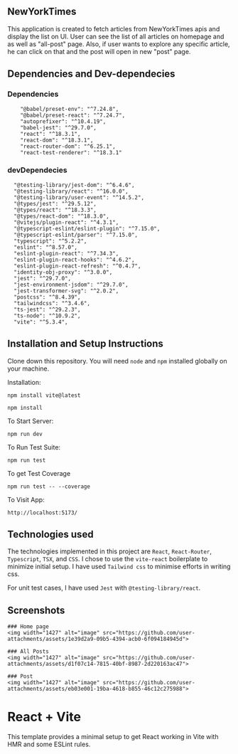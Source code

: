 ## NewYorkTimes

This application is created to fetch articles from NewYorkTimes apis and display the list on UI. User can see the list of all articles on homepage and as well as "all-post" page. Also, if user wants to explore any specific article, he can click on that and the post will open in new "post" page.

## Dependencies and Dev-dependecies

### Dependencies

```
    "@babel/preset-env": "^7.24.8",
    "@babel/preset-react": "^7.24.7",
    "autoprefixer": "^10.4.19",
    "babel-jest": "^29.7.0",
    "react": "^18.3.1",
    "react-dom": "^18.3.1",
    "react-router-dom": "^6.25.1",
    "react-test-renderer": "^18.3.1"
```

### devDependecies

```
  "@testing-library/jest-dom": "^6.4.6",
  "@testing-library/react": "^16.0.0",
  "@testing-library/user-event": "^14.5.2",
  "@types/jest": "^29.5.12",
  "@types/react": "^18.3.3",
  "@types/react-dom": "^18.3.0",
  "@vitejs/plugin-react": "^4.3.1",
  "@typescript-eslint/eslint-plugin": "^7.15.0",
  "@typescript-eslint/parser": "^7.15.0",
  "typescript": "^5.2.2",
  "eslint": "^8.57.0",
  "eslint-plugin-react": "^7.34.3",
  "eslint-plugin-react-hooks": "^4.6.2",
  "eslint-plugin-react-refresh": "^0.4.7",
  "identity-obj-proxy": "^3.0.0",
  "jest": "^29.7.0",
  "jest-environment-jsdom": "^29.7.0",
  "jest-transformer-svg": "^2.0.2",
  "postcss": "^8.4.39",
  "tailwindcss": "^3.4.6",
  "ts-jest": "^29.2.3",
  "ts-node": "^10.9.2",
  "vite": "^5.3.4",
```

## Installation and Setup Instructions

Clone down this repository. You will need `node` and `npm` installed globally on your machine.

Installation:

`npm install vite@latest`

`npm install`

To Start Server:

`npm run dev`

To Run Test Suite:

`npm run test`

To get Test Coverage

`npm run test -- --coverage`

To Visit App:

`http://localhost:5173/`

## Technologies used

The technologies implemented in this project are `React`, `React-Router`, `Typescript`, `TSX`, and `CSS`. I chose to use the `vite-react` boilerplate to minimize initial setup. I have used `Tailwind css` to minimise efforts in writing css.

For unit test cases, I have used `Jest` with `@testing-library/react`.

## Screenshots
    ### Home page
    <img width="1427" alt="image" src="https://github.com/user-attachments/assets/1e39d2a9-09b5-4394-acb0-6f094184945d">

    ### All Posts
    <img width="1427" alt="image" src="https://github.com/user-attachments/assets/d1f07c14-7815-40bf-8987-2d220163ac47">

    ### Post
    <img width="1427" alt="image" src="https://github.com/user-attachments/assets/eb03e001-19ba-4618-b855-46c12c275988">



# React + Vite

This template provides a minimal setup to get React working in Vite with HMR and some ESLint rules.
